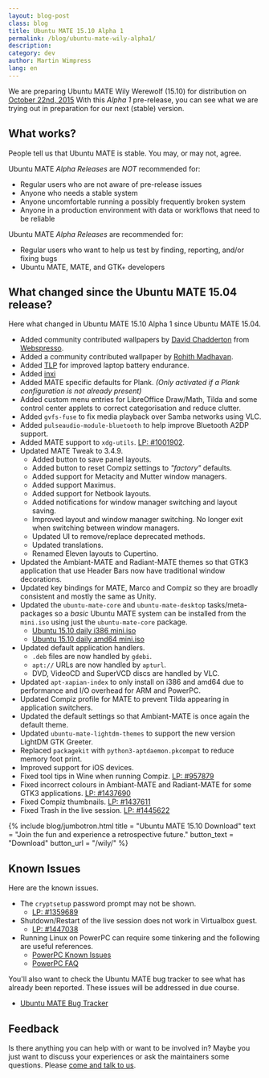 ```yaml
---
layout: blog-post
class: blog
title: Ubuntu MATE 15.10 Alpha 1
permalink: /blog/ubuntu-mate-wily-alpha1/
description:
category: dev
author: Martin Wimpress
lang: en
---
```


We are preparing Ubuntu MATE Wily Werewolf (15.10) for distribution on
[October 22nd, 2015](https://wiki.ubuntu.org/WilyWerewolf/ReleaseSchedule)
With this *Alpha 1* pre-release, you can see what we are trying out in
preparation for our next (stable) version.

## What works?

People tell us that Ubuntu MATE is stable. You may, or may not, agree.

Ubuntu MATE *Alpha Releases* are *NOT* recommended for:

  * Regular users who are not aware of pre-release issues
  * Anyone who needs a stable system
  * Anyone uncomfortable running a possibly frequently broken system
  * Anyone in a production environment with data or workflows that need to be reliable

Ubuntu MATE *Alpha Releases* are recommended for:

  * Regular users who want to help us test by finding, reporting, and/or fixing bugs
  * Ubuntu MATE, MATE, and GTK+ developers

## What changed since the Ubuntu MATE 15.04 release?

Here what changed in Ubuntu MATE 15.10 Alpha 1 since Ubuntu MATE 15.04.

  * Added community contributed wallpapers by [David Chadderton](https://ubuntu-mate.community/users/webspresso/activity) from [Webspresso](http://webspresso.co.uk/).
  * Added a community contributed wallpaper by [Rohith Madhavan](https://ubuntu-mate.community/t/ubuntu-mate-wallpapers/965).
  * Added [TLP](http://linrunner.de/en/tlp/docs/tlp-linux-advanced-power-management.html) for improved laptop battery endurance.
  * Added [inxi](https://code.google.com/p/inxi/)
  * Added MATE specific defaults for Plank. *(Only activated if a Plank configuration is not already present)*
  * Added custom menu entries for LibreOffice Draw/Math, Tilda and some control center applets to correct categorisation and reduce clutter.
  * Added `gvfs-fuse` to fix media playback over Samba networks using VLC.
  * Added `pulseaudio-module-bluetooth` to help improve Bluetooth A2DP support.
  * Added MATE support to `xdg-utils`. [LP: #1001902](https://bugs.launchpad.net/xdg-utils/+bug/1001902).
  * Updated MATE Tweak to 3.4.9.
    * Added button to save panel layouts.
    * Added button to reset Compiz settings to *"factory"* defaults.
    * Added support for Metacity and Mutter window managers.
    * Added support Maximus.
    * Added support for Netbook layouts.
    * Added notifications for window manager switching and layout saving.
    * Improved layout and window manager switching. No longer exit when switching between window managers.
    * Updated UI to remove/replace deprecated methods.
    * Updated translations.
    * Renamed Eleven layouts to Cupertino.
  * Updated the Ambiant-MATE and Radiant-MATE themes so that GTK3 application that use Header Bars now have traditional window decorations.
  * Updated key bindings for MATE, Marco and Compiz so they are broadly consistent and mostly the same as Unity.
  * Updated the `ubuntu-mate-core` and `ubuntu-mate-desktop` tasks/meta-packages so a *basic* Ubuntu MATE system can be installed from the `mini.iso` using just the `ubuntu-mate-core` package.
    * [Ubuntu 15.10 daily i386 mini.iso](http://archive.ubuntu.com/ubuntu/dists/wily/main/installer-i386/current/images/netboot/mini.iso)
    * [Ubuntu 15.10 daily amd64 mini.iso](http://archive.ubuntu.com/ubuntu/dists/wily/main/installer-amd64/current/images/netboot/mini.iso)
  * Updated default application handlers.
    + `.deb` files are now handled by `gdebi`.
    + `apt://` URLs are now handled by `apturl`.
    + DVD, VideoCD and SuperVCD discs are handled by VLC.
  * Updated `apt-xapian-index` to only install on i386 and amd64 due to performance and I/O overhead for ARM and PowerPC.
  * Updated Compiz profile for MATE to prevent Tilda appearing in application switchers.
  * Updated the default settings so that Ambiant-MATE is once again the default theme.
  * Updated `ubuntu-mate-lightdm-themes` to support the new version LightDM GTK Greeter.
  * Replaced `packagekit` with `python3-aptdaemon.pkcompat` to reduce memory foot print.
  * Improved support for iOS devices.
  * Fixed tool tips in Wine when running Compiz. [LP: #957879](https://bugs.launchpad.net/ubuntu/+source/compiz/+bug/957879)
  * Fixed incorrect colours in Ambiant-MATE and Radiant-MATE for some GTK3 applications. [LP: #1437690](https://bugs.launchpad.net/ubuntu-mate/+bug/1437690)
  * Fixed Compiz thumbnails. [LP: #1437611](https://bugs.launchpad.net/ubuntu-mate/+bug/1437611)
  * Fixed Trash in the live session. [LP: #1445622](https://bugs.launchpad.net/ubuntu/+source/gvfs/+bug/1445622)

{% include blog/jumbotron.html
    title = "Ubuntu MATE 15.10 Download"
    text = "Join the fun and experience a retrospective future."
    button_text = "Download"
    button_url = "/wily/"
%}

## Known Issues

Here are the known issues.

  * The `cryptsetup` password prompt may not be shown.
    * [LP: #1359689](https://bugs.launchpad.net/ubuntu/+source/linux/+bug/1359689)
  * Shutdown/Restart of the live session does not work in Virtualbox guest.
    * [LP: #1447038](https://bugs.launchpad.net/bugs/1447038)
  * Running Linux on PowerPC can require some tinkering and the following are useful references.
    * [PowerPC Known Issues](https://wiki.ubuntu.com/PowerPCKnownIssues)
    * [PowerPC FAQ](https://wiki.ubuntu.com/PowerPCFAQ)

You'll also want to check the Ubuntu MATE bug tracker to see what has already
been reported. These issues will be addressed in due course.

  * [Ubuntu MATE Bug Tracker](https://bugs.launchpad.net/ubuntu-mate)

## Feedback

Is there anything you can help with or want to be involved in? Maybe you just
want to discuss your experiences or ask the maintainers some questions. Please
[come and talk to us](https://ubuntu-mate.community/).
